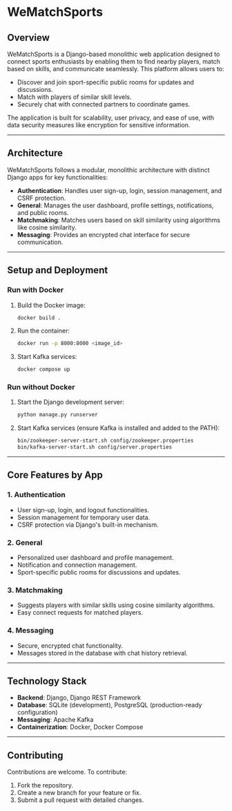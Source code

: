 # **WeMatchSports**

## **Overview**
WeMatchSports is a Django-based monolithic web application designed to connect sports enthusiasts by enabling them to find nearby players, match based on skills, and communicate seamlessly. This platform allows users to:
- Discover and join sport-specific public rooms for updates and discussions.
- Match with players of similar skill levels.
- Securely chat with connected partners to coordinate games.

The application is built for scalability, user privacy, and ease of use, with data security measures like encryption for sensitive information.

---

## **Architecture**
WeMatchSports follows a modular, monolithic architecture with distinct Django apps for key functionalities:
- **Authentication**: Handles user sign-up, login, session management, and CSRF protection.
- **General**: Manages the user dashboard, profile settings, notifications, and public rooms.
- **Matchmaking**: Matches users based on skill similarity using algorithms like cosine similarity.
- **Messaging**: Provides an encrypted chat interface for secure communication.

---

## **Setup and Deployment**

### **Run with Docker**
1. Build the Docker image:
   ```bash
   docker build .
   ```
2. Run the container:
   ```bash
   docker run -p 8000:8000 <image_id>
   ```
3. Start Kafka services:
   ```bash
   docker compose up
   ```

### **Run without Docker**
1. Start the Django development server:
   ```bash
   python manage.py runserver
   ```
2. Start Kafka services (ensure Kafka is installed and added to the PATH):
   ```bash
   bin/zookeeper-server-start.sh config/zookeeper.properties
   bin/kafka-server-start.sh config/server.properties
   ```

---

## **Core Features by App**

### **1. Authentication**
- User sign-up, login, and logout functionalities.
- Session management for temporary user data.
- CSRF protection via Django's built-in mechanism.

### **2. General**
- Personalized user dashboard and profile management.
- Notification and connection management.
- Sport-specific public rooms for discussions and updates.

### **3. Matchmaking**
- Suggests players with similar skills using cosine similarity algorithms.
- Easy connect requests for matched players.

### **4. Messaging**
- Secure, encrypted chat functionality.
- Messages stored in the database with chat history retrieval.

---

## **Technology Stack**
- **Backend**: Django, Django REST Framework
- **Database**: SQLite (development), PostgreSQL (production-ready configuration)
- **Messaging**: Apache Kafka
- **Containerization**: Docker, Docker Compose

---

## **Contributing**
Contributions are welcome. To contribute:
1. Fork the repository.
2. Create a new branch for your feature or fix.
3. Submit a pull request with detailed changes.
